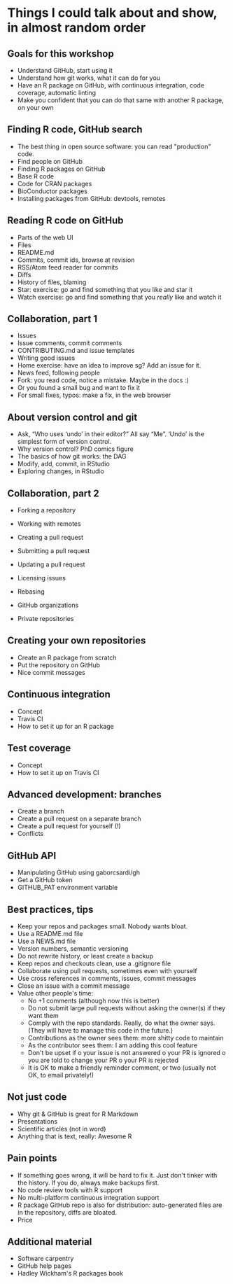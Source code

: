 
# Things I could talk about and show, in almost random order

## Goals for this workshop

* Understand GitHub, start using it
* Understand how git works, what it can do for you
* Have an R package on GitHub, with continuous integration,
  code coverage, automatic linting
* Make you confident that you can do that same with
  another R package, on your own

## Finding R code, GitHub search

* The best thing in open source software:
  you can read "production" code.
* Find people on GitHub
* Finding R packages on GitHub
* Base R code
* Code for CRAN packages
* BioConductor packages
* Installing packages from GitHub: devtools, remotes

## Reading R code on GitHub

* Parts of the web UI
* Files
* README.md
* Commits, commit ids, browse at revision
* RSS/Atom feed reader for commits
* Diffs
* History of files, blaming
* Star: exercise: go and find something that you like and star it
* Watch exercise: go and find something that you *really* like and
  watch it

## Collaboration, part 1

* Issues
* Issue comments, commit comments
* CONTRIBUTING.md and issue templates
* Writing good issues
* Home exercise: have an idea to improve sg? Add an issue for it.
* News feed, following people
* Fork: you read code, notice a mistake. Maybe in the docs :)
* Or you found a small bug and want to fix it
* For small fixes, typos: make a fix, in the web browser

## About version control and git

* Ask, “Who uses ‘undo’ in their editor?”
  All say “Me”. ‘Undo’ is the simplest form of version control.
* Why version control? PhD comics figure
* The basics of how git works: the DAG
* Modify, add, commit, in RStudio
* Exploring changes, in RStudio

## Collaboration, part 2

* Forking a repository
* Working with remotes
* Creating a pull request
* Submitting a pull request
* Updating a pull request
* Licensing issues
* Rebasing

* GitHub organizations
* Private repositories

## Creating your own repositories

* Create an R package from scratch
* Put the repository on GitHub
* Nice commit messages

## Continuous integration

* Concept
* Travis CI
* How to set it up for an R package

## Test coverage

* Concept
* How to set it up on Travis CI

## Advanced development: branches

* Create a branch
* Create a pull request on a separate branch
* Create a pull request for yourself (!)
* Conflicts

## GitHub API

* Manipulating GitHub using gaborcsardi/gh
* Get a GitHub token
* GITHUB_PAT environment variable

## Best practices, tips

* Keep your repos and packages small. Nobody wants bloat.
* Use a README.md file
* Use a NEWS.md file
* Version numbers, semantic versioning
* Do not rewrite history, or least create a backup
* Keep repos and checkouts clean, use a .gitignore file
* Collaborate using pull requests, sometimes even with yourself
* Use cross references in comments, issues, commit messages
* Close an issue with a commit message
* Value other people's time:
  - No +1 comments (although now this is better)
  - Do not submit large pull requests without asking the owner(s)
    if they want them
  - Comply with the repo standards. Really, do what the owner says.
    (They will have to manage this code in the future.)
  - Contributions as the owner sees them: more shitty code to maintain
  - As the contributor sees them: I am adding this cool feature
  - Don't be upset if
    o your issue is not answered
    o your PR is ignored
	o you are told to change your PR
	o your PR is rejected
  - It is OK to make a friendly reminder comment, or two
	(usually not OK, to email privately!)
	
## Not just code

* Why git & GitHub is great for R Markdown
* Presentations
* Scientific articles (not in word)
* Anything that is text, really: Awesome R

## Pain points

* If something goes wrong, it will be hard to fix it.
  Just don't tinker with the history. If you do, always
  make backups first.
* No code review tools with R support
* No multi-platform continuous integration support
* R package GitHub repo is also for distribution:
  auto-generated files are in the repository,
  diffs are bloated.
* Price

## Additional material

* Software carpentry
* GitHub help pages
* Hadley Wickham's R packages book
